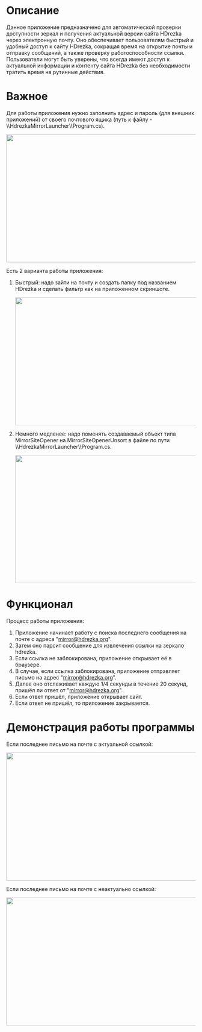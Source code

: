 # Описание

Данное приложение предназначено для автоматической проверки доступности зеркал и получения актуальной версии сайта HDrezka через электронную почту. Оно обеспечивает пользователям быстрый и удобный доступ к сайту HDrezka, сокращая время на открытие почты и отправку сообщений, а также проверку работоспособности ссылки. Пользователи могут быть уверены, что всегда имеют доступ к актуальной информации и контенту сайта HDrezka без необходимости тратить время на рутинные действия.

# Важное

Для работы приложения нужно заполнить адрес и пароль (для внешних приложений) от своего почтового ящика (путь к файлу - \\\HdrezkaMirrorLauncher\\\Program.cs).

<div align=center>
  <img width=580 height=340 src="https://github.com/GREBIAR-Git/HDRezkaMirror/assets/74742355/7ee24cc4-63d5-4d0c-b0fd-de59eab8ab2c">
</div>

Есть 2 варианта работы приложения:

1. Быстрый: надо зайти на почту и создать папку под названием HDrezka и сделать фильтр как на приложенном скриншоте.
   
   <div align=center>
     <img width=580 height=340 src="https://github.com/GREBIAR-Git/HDRezkaMirror/assets/74742355/58566049-60e8-4326-9088-9073114b38db">
   </div>

2. Немного медленее: надо поменять создаваемый объект типа MirrorSiteOpener на MirrorSiteOpenerUnsort в файле по пути \\\HdrezkaMirrorLauncher\\\Program.cs.
   
   <div align=center>
     <img width=580 height=340 src="https://github.com/GREBIAR-Git/HDRezkaMirror/assets/74742355/27904f5c-b9d4-45ed-9bd0-ac62eecbe10e">
   </div>

# Функционал

Процесс работы приложения:
1. Приложение начинает работу с поиска последнего сообщения на почте с адреса "mirror@hdrezka.org".
2. Затем оно парсит сообщение для извлечения ссылки на зеркало hdrezka.
3. Если ссылка не заблокирована, приложение открывает её в браузере.
4. В случае, если ссылка заблокирована, приложение отправляет письмо на адрес "mirror@hdrezka.org".
5. Далее оно отслеживает каждую 1/4 секунды в течение 20 секунд, пришёл ли ответ от "mirror@hdrezka.org".
6. Если ответ пришёл, приложение открывает сайт.
7. Если ответ не пришёл, то приложение закрывается.

# Демонстрация работы программы 

Если последнее письмо на почте с актуальной ссылкой:
 
<div align=center>
  <img width=580 height=340 src="https://github.com/GREBIAR-Git/HDRezkaMirror/assets/74742355/97d61cbb-ca8c-4fd8-b946-32806815ddf1">
</div>

Если последнее письмо на почте с неактуально ссылкой:
 
<div align=center>
  <img width=580 height=340 src="https://github.com/GREBIAR-Git/HDRezkaMirror/assets/74742355/da711767-2c67-46e4-9455-e17054b959d7">
</div>
